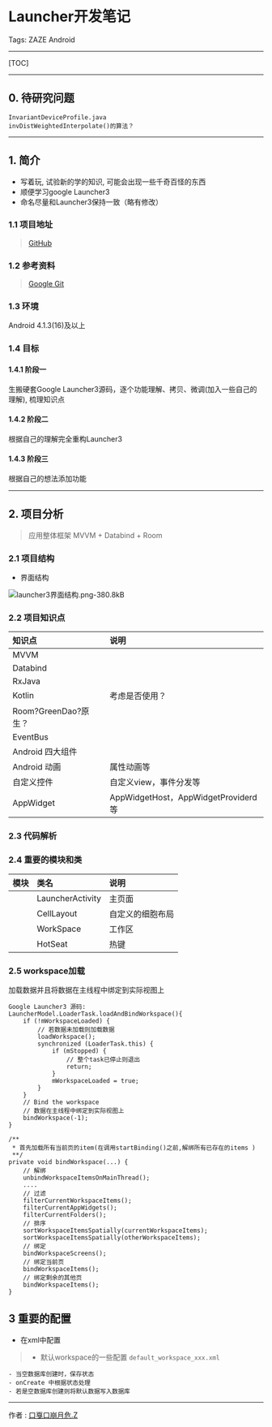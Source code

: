 # Launcher开发笔记

Tags: ZAZE Android

---

[TOC]

---

##  0. 待研究问题

```
InvariantDeviceProfile.java
invDistWeightedInterpolate()的算法？
```

------

## 1. 简介

- 写着玩, 试验新的学的知识, 可能会出现一些千奇百怪的东西
- 顺便学习google Launcher3
- 命名尽量和Launcher3保持一致（略有修改）

### 1.1 项目地址

> [GitHub](https://github.com/zaze359/GBCLauncher.git)

### 1.2 参考资料

> [Google Git](https://android.googlesource.com/platform/packages/apps/Launcher3/)

### 1.3 环境

Android 4.1.3(16)及以上

### 1.4 目标

#### 1.4.1 阶段一

生搬硬套Google Launcher3源码，逐个功能理解、拷贝、微调(加入一些自己的理解), 梳理知识点

#### 1.4.2 阶段二

根据自己的理解完全重构Launcher3

#### 1.4.3 阶段三

根据自己的想法添加功能

------

## 2. 项目分析

> 应用整体框架 MVVM + Databind + Room

### 2.1 项目结构

- 界面结构

![launcher3界面结构.png-380.8kB][2.1.img-1]

### 2.2 项目知识点

|知识点|说明|
| :-- | :-- |
|MVVM|
|Databind||
|RxJava||
|Kotlin|考虑是否使用？|
|Room?GreenDao?原生？||
|EventBus||
|Android 四大组件||
|Android 动画|属性动画等|
|自定义控件|自定义view，事件分发等|
|AppWidget|AppWidgetHost，AppWidgetProviderd等|

### 2.3 代码解析

### 2.4 重要的模块和类

|模块|类名|说明|
| :-- | :-- | :-- |
||LauncherActivity|主页面|
||CellLayout|自定义的细胞布局|
||WorkSpace|工作区|
||HotSeat|热键|

### 2.5 workspace加载
加载数据并且将数据在主线程中绑定到实际视图上
```
Google Launcher3 源码: 
LauncherModel.LoaderTask.loadAndBindWorkspace(){
    if (!mWorkspaceLoaded) {
        // 若数据未加载则加载数据
        loadWorkspace();
        synchronized (LoaderTask.this) {
            if (mStopped) {
                // 整个task已停止则退出
                return;
            }
            mWorkspaceLoaded = true;
        }
    }
    // Bind the workspace
    // 数据在主线程中绑定到实际视图上
    bindWorkspace(-1);
}

/**
 * 首先加载所有当前页的item(在调用startBinding()之前,解绑所有已存在的items )
 **/
private void bindWorkspace(...) {
    // 解绑
    unbindWorkspaceItemsOnMainThread();
    ....
    // 过滤
    filterCurrentWorkspaceItems();
    filterCurrentAppWidgets();
    filterCurrentFolders();
    // 排序
    sortWorkspaceItemsSpatially(currentWorkspaceItems);
    sortWorkspaceItemsSpatially(otherWorkspaceItems);
    // 绑定
    bindWorkspaceScreens();
    // 绑定当前页
    bindWorkspaceItems();
    // 绑定剩余的其他页
    bindWorkspaceItems();
}

```

## 3 重要的配置
- 在xml中配置

> * 默认workspace的一些配置
``default_workspace_xxx.xml``

```
- 当空数据库创建时，保存状态
- onCreate 中根据状态处理
- 若是空数据库创建则将默认数据写入数据库
```


------
作者 : [口戛口崩月危.Z][author]

[author]: https://zaze359.github.io
[2.1.img-1]: http://static.zybuluo.com/zaze/u0taljl9wno2wj827gljx5b4/launcher3%E7%95%8C%E9%9D%A2%E7%BB%93%E6%9E%84.png
  
  
